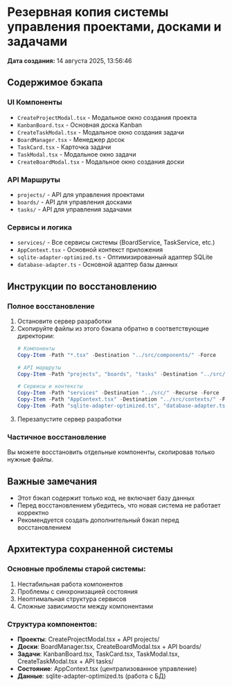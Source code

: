 # Резервная копия системы управления проектами, досками и задачами

**Дата создания:** 14 августа 2025, 13:56:46

## Содержимое бэкапа

### UI Компоненты
- `CreateProjectModal.tsx` - Модальное окно создания проекта
- `KanbanBoard.tsx` - Основная доска Kanban
- `CreateTaskModal.tsx` - Модальное окно создания задачи
- `BoardManager.tsx` - Менеджер досок
- `TaskCard.tsx` - Карточка задачи
- `TaskModal.tsx` - Модальное окно задачи
- `CreateBoardModal.tsx` - Модальное окно создания доски

### API Маршруты
- `projects/` - API для управления проектами
- `boards/` - API для управления досками
- `tasks/` - API для управления задачами

### Сервисы и логика
- `services/` - Все сервисы системы (BoardService, TaskService, etc.)
- `AppContext.tsx` - Основной контекст приложения
- `sqlite-adapter-optimized.ts` - Оптимизированный адаптер SQLite
- `database-adapter.ts` - Основной адаптер базы данных

## Инструкции по восстановлению

### Полное восстановление
1. Остановите сервер разработки
2. Скопируйте файлы из этого бэкапа обратно в соответствующие директории:
   ```powershell
   # Компоненты
   Copy-Item -Path "*.tsx" -Destination "../src/components/" -Force
   
   # API маршруты
   Copy-Item -Path "projects", "boards", "tasks" -Destination "../src/app/api/" -Recurse -Force
   
   # Сервисы и контексты
   Copy-Item -Path "services" -Destination "../src/" -Recurse -Force
   Copy-Item -Path "AppContext.tsx" -Destination "../src/contexts/" -Force
   Copy-Item -Path "sqlite-adapter-optimized.ts", "database-adapter.ts" -Destination "../src/lib/" -Force
   ```
3. Перезапустите сервер разработки

### Частичное восстановление
Вы можете восстановить отдельные компоненты, скопировав только нужные файлы.

## Важные замечания
- Этот бэкап содержит только код, не включает базу данных
- Перед восстановлением убедитесь, что новая система не работает корректно
- Рекомендуется создать дополнительный бэкап перед восстановлением

## Архитектура сохраненной системы

### Основные проблемы старой системы:
1. Нестабильная работа компонентов
2. Проблемы с синхронизацией состояния
3. Неоптимальная структура сервисов
4. Сложные зависимости между компонентами

### Структура компонентов:
- **Проекты**: CreateProjectModal.tsx + API projects/
- **Доски**: BoardManager.tsx, CreateBoardModal.tsx + API boards/
- **Задачи**: KanbanBoard.tsx, TaskCard.tsx, TaskModal.tsx, CreateTaskModal.tsx + API tasks/
- **Состояние**: AppContext.tsx (централизованное управление)
- **Данные**: sqlite-adapter-optimized.ts (работа с БД)